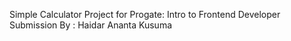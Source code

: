 Simple Calculator Project for Progate: Intro to Frontend Developer Submission
By : Haidar Ananta Kusuma
